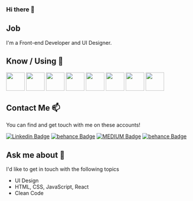 ### Hi there 💬


## Job

I'm a  Front-end Developer  and UI Designer.

<!-- **deryadenizballi/deryadenizballi** is a ✨ _special_ ✨ repository because its `README.md` (this file) appears on your GitHub profile. -->


## Know / Using 🧠
<code><img height="50" src="https://www.vectorlogo.zone/logos/javascript/javascript-ar21.svg"></code>
<code><img height="50" src="https://www.vectorlogo.zone/logos/getbootstrap/getbootstrap-ar21.svg"></code>
<code><img height="50" src="https://www.vectorlogo.zone/logos/tailwindcss/tailwindcss-ar21.svg"></code>
<code><img height="50" src="https://www.vectorlogo.zone/logos/reactjs/reactjs-ar21.svg"></code>
<code><img height="50" src="https://www.vectorlogo.zone/logos/w3_html5/w3_html5-ar21.svg"></code>
<code><img height="50" src="https://www.vectorlogo.zone/logos/gulpjs/gulpjs-ar21.svg"></code>
<code><img height="50" src="https://www.vectorlogo.zone/logos/w3_css/w3_css-ar21.svg"></code>
<code><img height="50" src="https://www.vectorlogo.zone/logos/visualstudio_code/visualstudio_code-ar21.svg"></code>



## Contact Me 📫

You can find and get touch with me on these accounts!

[![Linkedin Badge](https://img.shields.io/badge/DERYA-FOLLOW%20ON%20LINKEDIN-blue)](https://www.linkedin.com/in/derya-ball%C4%B1-21480015b/)
[![behance Badge](https://img.shields.io/badge/DERYA-FOLLOW%20ON%20BEHANCE-green)](https://www.behance.net/deryaball)
[![MEDIUM Badge](https://img.shields.io/badge/DERYA-FOLLOW%20ON%20MEDIUM-orange)](https://deryaballi.medium.com/](https://deryaballi.medium.com/))
[![behance Badge](https://img.shields.io/badge/DERYA-FOLLOW%20ON%20WEBS%C4%B0TE-brightgreen)](https://deryadenizballi.netlify.app/)

## Ask me about 💬

I'd like to get in touch with the following topics

  - UI Design
  - HTML, CSS, JavaScript, React
  - Clean Code
  
  

